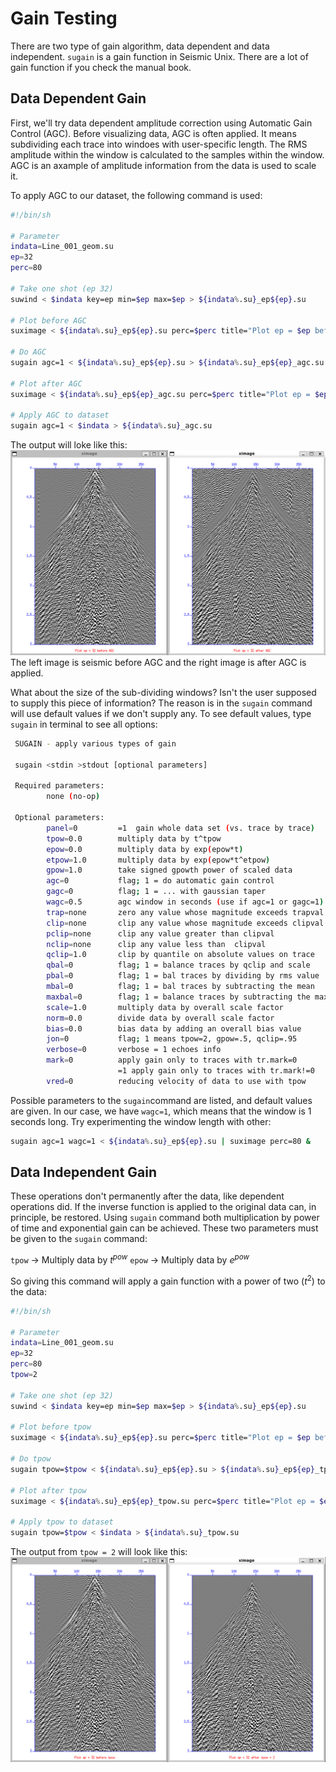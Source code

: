 # Gain Testing
There are two type of gain algorithm, data dependent and data independent. `sugain` is a gain function in Seismic Unix. There are a lot of gain function if you check the manual book. 

## Data Dependent Gain
First, we'll try data dependent amplitude correction using Automatic Gain Control (AGC). Before visualizing data, AGC is often applied. It means subdividing each trace into windoes with user-specific length. The RMS amplitude within the window is calculated to the samples within the window. AGC is an axample of amplitude information from the data is used to scale it.

To apply AGC to our dataset, the following command is used:
```bash
#!/bin/sh

# Parameter
indata=Line_001_geom.su
ep=32
perc=80

# Take one shot (ep 32)
suwind < $indata key=ep min=$ep max=$ep > ${indata%.su}_ep${ep}.su

# Plot before AGC
suximage < ${indata%.su}_ep${ep}.su perc=$perc title="Plot ep = $ep before AGC" &

# Do AGC
sugain agc=1 < ${indata%.su}_ep${ep}.su > ${indata%.su}_ep${ep}_agc.su

# Plot after AGC
suximage < ${indata%.su}_ep${ep}_agc.su perc=$perc title="Plot ep = $ep after AGC" &

# Apply AGC to dataset
sugain agc=1 < $indata > ${indata%.su}_agc.su
```
The output will loke like this:
![before-after_AGC](../img/img_4.png)
The left image is seismic before AGC and the right image is after AGC is applied.

What about the size of the sub-dividing windows? Isn't the user supposed to supply this piece of information? The reason is in the `sugain` command will use default values if we don't supply any. To see default values, type `sugain` in terminal to see all options:

```bash
 SUGAIN - apply various types of gain

 sugain <stdin >stdout [optional parameters]

 Required parameters:
        none (no-op)

 Optional parameters:
        panel=0         =1  gain whole data set (vs. trace by trace)
        tpow=0.0        multiply data by t^tpow
        epow=0.0        multiply data by exp(epow*t)
        etpow=1.0       multiply data by exp(epow*t^etpow)
        gpow=1.0        take signed gpowth power of scaled data
        agc=0           flag; 1 = do automatic gain control
        gagc=0          flag; 1 = ... with gaussian taper
        wagc=0.5        agc window in seconds (use if agc=1 or gagc=1)
        trap=none       zero any value whose magnitude exceeds trapval
        clip=none       clip any value whose magnitude exceeds clipval
        pclip=none      clip any value greater than clipval
        nclip=none      clip any value less than  clipval
        qclip=1.0       clip by quantile on absolute values on trace
        qbal=0          flag; 1 = balance traces by qclip and scale
        pbal=0          flag; 1 = bal traces by dividing by rms value
        mbal=0          flag; 1 = bal traces by subtracting the mean
        maxbal=0        flag; 1 = balance traces by subtracting the max
        scale=1.0       multiply data by overall scale factor
        norm=0.0        divide data by overall scale factor
        bias=0.0        bias data by adding an overall bias value
        jon=0           flag; 1 means tpow=2, gpow=.5, qclip=.95
        verbose=0       verbose = 1 echoes info
        mark=0          apply gain only to traces with tr.mark=0
                        =1 apply gain only to traces with tr.mark!=0
        vred=0          reducing velocity of data to use with tpow
```

Possible parameters to the `sugain`command are listed, and default values are given. In our case, we have `wagc=1`, which means that the window is 1 seconds long. Try experimenting the window length with other:
```bash
sugain agc=1 wagc=1 < ${indata%.su}_ep${ep}.su | suximage perc=80 &
```

## Data Independent Gain
These operations don't permanently after the data, like dependent operations did. If the inverse function is applied to the original data can, in principle, be restored. Using `sugain` command both multiplication by power of time and exponential gain can be achieved. These two parameters must be given to the `sugain` command:

`tpow` -> Multiply data by $t^{pow}$
`epow` -> Multiply data by $e^{pow}$

So giving this command will apply a gain function with a power of two ($t^2$) to the data:

```bash
#!/bin/sh

# Parameter
indata=Line_001_geom.su
ep=32
perc=80
tpow=2

# Take one shot (ep 32)
suwind < $indata key=ep min=$ep max=$ep > ${indata%.su}_ep${ep}.su

# Plot before tpow
suximage < ${indata%.su}_ep${ep}.su perc=$perc title="Plot ep = $ep before tpow = $tpow" &

# Do tpow
sugain tpow=$tpow < ${indata%.su}_ep${ep}.su > ${indata%.su}_ep${ep}_tpow.su

# Plot after tpow
suximage < ${indata%.su}_ep${ep}_tpow.su perc=$perc title="Plot ep = $ep after tpow = $tpow" &

# Apply tpow to dataset
sugain tpow=$tpow < $indata > ${indata%.su}_tpow.su
```

The output from `tpow = 2` will look like this:
![before-after_tpow](../img/img_5.png)
